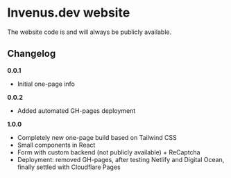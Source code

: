 # Invenus.dev website

The website code is and will always be publicly available.

## Changelog

**0.0.1**

- Initial one-page info

**0.0.2**

- Added automated GH-pages deployment

**1.0.0**

- Completely new one-page build based on Tailwind CSS
- Small components in React
- Form with custom backend (not publicly available) + ReCaptcha
- Deployment: removed GH-pages, after testing Netlify and Digital Ocean, finally settled with Cloudflare Pages
